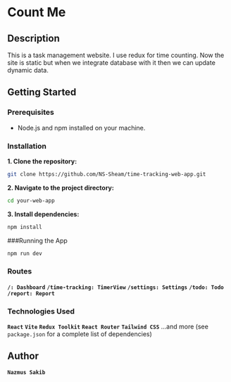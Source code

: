# Count Me

## Description

This is a task management website. I use redux for time counting. Now the site is static but when we integrate database with it then we can update dynamic data.

## Getting Started

### Prerequisites

- Node.js and npm installed on your machine.

### Installation

**1. Clone the repository:**

```bash
git clone https://github.com/NS-Sheam/time-tracking-web-app.git
```

**2. Navigate to the project directory:**

```bash
cd your-web-app
```

**3. Install dependencies:**

```bash
npm install
```

###Running the App

```bash
npm run dev
```

### Routes

**`/: Dashboard`**
**`/time-tracking: TimerView`**
**`/settings: Settings`**
**`/todo: Todo`**
**`/report: Report`**

### Technologies Used

**`React`**
**`Vite`**
**`Redux Toolkit`**
**`React Router`**
**`Tailwind CSS`**
...and more (see `package.json` for a complete list of dependencies)

## Author

**`Nazmus Sakib`**

